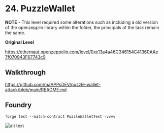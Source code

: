 # 24. PuzzleWallet

**NOTE** - This level required some alterations such as including a old version of the openzepplin library within the folder, the principals of the task remain the same.

**Original Level**

https://ethernaut.openzeppelin.com/level/0xe13a4a46C346154C41360AAe7f070943F67743c9

## Walkthrough

https://github.com/maAPPsDEV/puzzle-wallet-attack/blob/main/README.md

## Foundry

```
forge test --match-contract PuzzleWalletTest -vvvv
```

![alt text](https://github.com/ciaranmcveigh5/ethernaut-x-foundry/blob/main/img/PuzzleWallet.png?raw=true)
